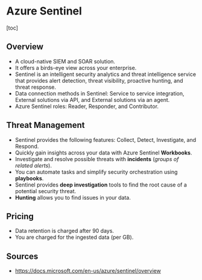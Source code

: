 # Azure Sentinel

[toc]

## Overview

- A cloud-native SIEM and SOAR solution.
- It offers a birds-eye view across your enterprise.
- Sentinel is an intelligent security analytics and threat  intelligence service that provides alert detection, threat visibility,  proactive hunting, and threat response.
- Data connection methods in Sentinel: Service to service integration, External solutions via API, and External solutions via an agent.
- Azure Sentinel roles: Reader, Responder, and Contributor.

## Threat Management

- Sentinel provides the following features: Collect, Detect, Investigate, and Respond.
- Quickly gain insights across your data with Azure Sentinel **Workbooks**.
- Investigate and resolve possible threats with **incidents** (*groups of related alerts*).
- You can automate tasks and simplify security orchestration using **playbooks**.
- Sentinel provides **deep investigation** tools to find the root cause of a potential security threat.
- **Hunting** allows you to find issues in your data.

## Pricing

- Data retention is charged after 90 days.
- You are charged for the ingested data (per GB).

## Sources

- https://docs.microsoft.com/en-us/azure/sentinel/overview